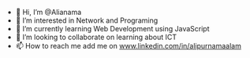 - 👋 Hi, I’m @Alianama
- 👀 I’m interested in Network and Programing
- 🌱 I’m currently learning Web Development using JavaScript
- 💞️ I’m looking to collaborate on learning about ICT 
- 📫 How to reach me add me on www.linkedin.com/in/alipurnamaalam

<!---
Alianama/Alianama is a ✨ special ✨ repository because its `README.md` (this file) appears on your GitHub profile.
You can click the Preview link to take a look at your changes.
--->
